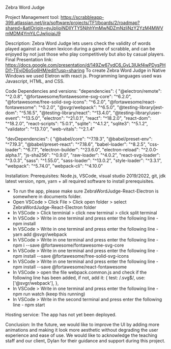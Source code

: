 Zebra Word Judge 

Project Management tool: https://scrabbleapp-399.atlassian.net/jira/software/projects/TF1/boards/2/roadmap?shared=&atlOrigin=eyJpIjoiNDllYTY5NjhhYmMwNDZmNzliNzY2YzM4MWVmMDM4YmYiLCJwIjoiaiJ9

Description:
Zebra Word Judge lets users check the validity of words played against a chosen lexicon during a game of scrabble, and can be enjoyed by not just those who play competitively but also by casual players.
Final Presentation link: https://docs.google.com/presentation/d/149Zw67ydC6_GvL3lUkf4wPDysPHDI1-TEyjD6o5o6HM/edit?usp=sharing
To create Zebra Word Judge in Native Windows we used Eletron with react js. Programming languages used was Javascript, HTML, and CSS.

Code Dependencies and versions:
  "dependencies": {
    "@electron/remote": "^2.0.8",
    "@fortawesome/fontawesome-svg-core": "^6.2.0",
    "@fortawesome/free-solid-svg-icons": "^6.2.0",
    "@fortawesome/react-fontawesome": "^0.2.0",
    "@svgr/webpack": "^6.5.0",
    "@testing-library/jest-dom": "^5.16.5",
    "@testing-library/react": "^13.4.0",
    "@testing-library/user-event": "^13.5.0",
    "electron": "^21.0.1",
    "react": "^18.2.0",
    "react-dom": "^18.2.0",
    "react-scripts": "5.0.1",
    "sqlite": "^4.1.2",
    "sqlite3": "^5.1.2",
    "validator": "^13.7.0",
    "web-vitals": "^2.1.4"

  "devDependencies": {
    "@babel/core": "^7.19.3",
    "@babel/preset-env": "^7.19.3",
    "@babel/preset-react": "^7.18.6",
    "babel-loader": "^8.2.5",
    "css-loader": "^6.7.1",
    "electron-builder": "^23.6.0",
    "electron-reload": "^2.0.0-alpha.1",
    "js-sha256": "^0.9.0",
    "raw-loader": "^4.0.2",
    "react-svg-loader": "^3.0.3",
    "sass": "^1.55.0",
    "sass-loader": "^13.0.2",
    "style-loader": "^3.3.1",
    "webpack": "^5.74.0",
    "webpack-cli": "^4.10.0"


Installation:
Prerequisites: Node.js, VSCode, visual studio 2019/2022, git, jdk latest version, npm, yarn + all required software to install prerequisites.
- To run the app, please make sure ZebraWordJudge-React-Electron is somewhere in documents folder.
- Open VSCode > Click File > Click open folder > select ZebraWordJudge-React-Electron folder
- In VSCode > Click terminial > click new terminal > click split terminal
- In VSCode > Write in one terminal and press enter the following line - npm install
- In VSCode > Write in one terminal and press enter the following line - yarn add @svgr/webpack
- In VSCode > Write in one terminal and press enter the following line - npm i --save @fortawesome/fontawesome-svg-core
- In VSCode > Write in one terminal and press enter the following line - npm install --save @fortawesome/free-solid-svg-icons
- In VSCode > Write in one terminal and press enter the following line - npm install --save @fortawesome/react-fontawesome
- In VSCode > open the file webpack.common.js and check if the following line has been added, if not, add it:
      {
        test: /\.svg$/,
        use: ['@svgr/webpack'],
      },
- In VSCode > Write in one terminal and press enter the following line - npm run watch (keep this running)
- In VSCode > Write in the second terminal and press enter the following line - npm start

Hosting service:
The app has not yet been deployed.

Conclusion:
In the future, we would like to improve the UI by adding more animations and making it look more aesthetic without degrading the user experience and ease of use.
We would like to acknowledge the teaching staff and our client, Dylan for their guidance and support during this project.